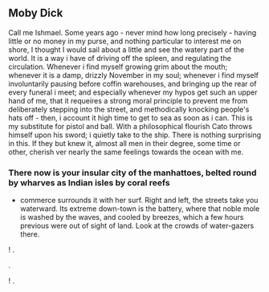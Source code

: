## Moby Dick
Call me Ishmael. Some years ago - never mind how long precisely - having little or no money in my purse, and nothing particular to interest me on shore, I thought I would sail about a little and see the watery part of the world. It is a way i have of driving off the spleen, and regulating the circulation. Whenever i find myself growing grim about the mouth; whenever it is a damp, drizzly November in my soul; whenever i find myself involuntarily pausing before coffin warehouses, and bringing up the rear of every funeral i meet; and especially whenever my hypos get such an upper hand of me, that it requeires a strong moral principle to prevent me from deliberately stepping into the street, and methodically knocking people's hats off - then, i account it high time to get to sea as soon as i can. This is my substitute for pistol and ball. With a philosophical flourish Cato throws himself upon his sword; i quietly take to the ship. There is nothing surprising in this. If they but knew it, almost all men in their degree, some time or other, cherish ver nearly the same feelings towards the ocean with me.

### There now is your insular city of the manhattoes, belted round by wharves as Indian isles by coral reefs 
- commerce surrounds it with her surf.
Right and left, the streets take you waterward. Its extreme down-town is the battery, where that noble mole is washed by the waves, and cooled by breezes, which a few hours previous were out of sight of land. Look at the crowds of water-gazers there.

!
.

.

!
.
